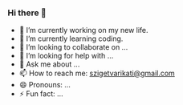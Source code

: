 ### Hi there 👋
- 🔭 I’m currently working on my new life.
- 🌱 I’m currently learning coding.
- 👯 I’m looking to collaborate on ...
- 🤔 I’m looking for help with ...
- 💬 Ask me about ...
- 📫 How to reach me: szigetvarikati@gmail.com
- 😄 Pronouns: ...
- ⚡ Fun fact: ...
<!--
**szigetvarikati/szigetvarikati** is a ✨ _special_ ✨ repository because its `README.md` (this file) appears on your GitHub profile.

Here are some ideas to get you started:

- 🔭 I’m currently working on ...
- 🌱 I’m currently learning coding.
- 👯 I’m looking to collaborate on ...
- 🤔 I’m looking for help with ...
- 💬 Ask me about ...
- 📫 How to reach me: szigetvarikati@gmail.com
- 😄 Pronouns: ...
- ⚡ Fun fact: ...
-->
